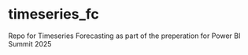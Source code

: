 # timeseries_fc
Repo for Timeseries Forecasting as part of the preperation for Power BI Summit 2025

